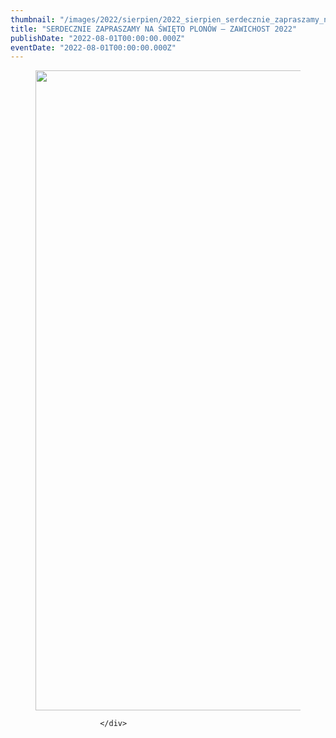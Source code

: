 ```yaml
---
thumbnail: "/images/2022/sierpien/2022_sierpien_serdecznie_zapraszamy_na_wi_to_plon_w_zawichost_2022_2022_08_serdecznie_zapraszamy_na_wi_to_plon_w_zawichost_2022_pl2-726x1024.jpg"
title: "SERDECZNIE ZAPRASZAMY NA ŚWIĘTO PLONÓW – ZAWICHOST 2022"
publishDate: "2022-08-01T00:00:00.000Z"
eventDate: "2022-08-01T00:00:00.000Z"
---
```


<div class="entry-content">
							
							
<figure class="wp-block-image size-large"><a href="http://mgok-zawichost.pl/wp-content/uploads/2022/08/pl2.jpg"><img fetchpriority="high" decoding="async" width="726" height="1024" src="/images/2022/sierpien/2022_sierpien_serdecznie_zapraszamy_na_wi_to_plon_w_zawichost_2022_2022_08_serdecznie_zapraszamy_na_wi_to_plon_w_zawichost_2022_pl2-726x1024.jpg" alt="" class="wp-image-8861" srcset="/images/2022/sierpien/2022_sierpien_serdecznie_zapraszamy_na_wi_to_plon_w_zawichost_2022_2022_08_serdecznie_zapraszamy_na_wi_to_plon_w_zawichost_2022_pl2-726x1024.jpg 726w, /images/2022/sierpien/pl2-213x300.jpg 213w, /images/2022/sierpien/pl2-768x1083.jpg 768w, /images/2022/sierpien/pl2.jpg 800w" sizes="(max-width: 726px) 100vw, 726px"></a></figure>
						
						</div>
